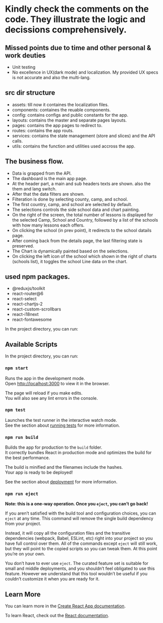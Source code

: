 # Kindly check the comments on the code. They illustrate the logic and decissions comprehensively.


## Missed points due to time and other personal & work deuties

- Unit testing
- No excellence in UX(dark mode) and localization. My provided UX specs is not accurate and also the multi-lang.


## src dir structure
- assets: till now it containes the localization files.
- components: containes the reuable components.
- config: contains configs and public constants for the app.
- layouts: contains the master and separate pages layouts.
- pages: contains the app pages to redirect to.
- routes: contains the app routs.
- services: contains the state management (store and slices) and the API calls.
- utils: contains the function and utilities used accross the app.


## The business flow.
- Data is grapped from the API.
- The dashboard is the main app page.
- At the header part, a main and sub headers texts are shown. also the them and lang switch.
- After that the data filters are shown.
- Filteration is done by selecting county, camp, and school.
- The first country, camp, and school are selected by default.
- The selections controls the side school data and chart painting.
- On the right of the screen, the total number of lessons is displayed for the selected Camp, School and Country, followed by a list of the schools with how many lessons each offers.
- On clicking the school (in prev point), it redirects to the school datails page.
- After coming back from the details page, the last filtering state is preserved.
- The Chart is dynamically painted based on the selections.
- On clicking the left icon of the school which shown in the right of charts (schools list), it toggles the school Line data on the chart.


## used npm packages.
- @reduxjs/toolkit
- react-router@6
- react-select
- react-chartjs-2
- react-custom-scrollbars
- react-i18next
- react-fontawesome


In the project directory, you can run:

## Available Scripts

In the project directory, you can run:

### `npm start`

Runs the app in the development mode.\
Open [http://localhost:3000](http://localhost:3000) to view it in the browser.

The page will reload if you make edits.\
You will also see any lint errors in the console.

### `npm test`

Launches the test runner in the interactive watch mode.\
See the section about [running tests](https://facebook.github.io/create-react-app/docs/running-tests) for more information.

### `npm run build`

Builds the app for production to the `build` folder.\
It correctly bundles React in production mode and optimizes the build for the best performance.

The build is minified and the filenames include the hashes.\
Your app is ready to be deployed!

See the section about [deployment](https://facebook.github.io/create-react-app/docs/deployment) for more information.

### `npm run eject`

**Note: this is a one-way operation. Once you `eject`, you can’t go back!**

If you aren’t satisfied with the build tool and configuration choices, you can `eject` at any time. This command will remove the single build dependency from your project.

Instead, it will copy all the configuration files and the transitive dependencies (webpack, Babel, ESLint, etc) right into your project so you have full control over them. All of the commands except `eject` will still work, but they will point to the copied scripts so you can tweak them. At this point you’re on your own.

You don’t have to ever use `eject`. The curated feature set is suitable for small and middle deployments, and you shouldn’t feel obligated to use this feature. However we understand that this tool wouldn’t be useful if you couldn’t customize it when you are ready for it.

## Learn More

You can learn more in the [Create React App documentation](https://facebook.github.io/create-react-app/docs/getting-started).

To learn React, check out the [React documentation](https://reactjs.org/).
